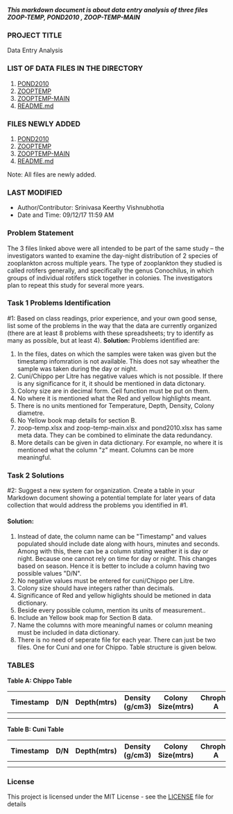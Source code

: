 ##### This markdown document is about data entry analysis of three files ZOOP-TEMP, POND2010 , ZOOP-TEMP-MAIN

### PROJECT TITLE
Data Entry Analysis

### LIST OF DATA FILES IN THE DIRECTORY
1. [POND2010](https://github.com/SriniVishnu/DataEntryAnalysis/blob/master/pond2010.xlsx)
2. [ZOOPTEMP](https://github.com/SriniVishnu/DataEntryAnalysis/blob/master/zoop%20-%20temp-main.xlsx)
3. [ZOOPTEMP-MAIN](https://github.com/SriniVishnu/DataEntryAnalysis/blob/master/zoop%20-%20temp.xlsx)
4. [README.md](https://github.com/SriniVishnu/DataEntryAnalysis/blob/master/README.md)

### FILES NEWLY ADDED
1. [POND2010](https://github.com/SriniVishnu/DataEntryAnalysis/blob/master/pond2010.xlsx)
2. [ZOOPTEMP](https://github.com/SriniVishnu/DataEntryAnalysis/blob/master/zoop%20-%20temp-main.xlsx)
3. [ZOOPTEMP-MAIN](https://github.com/SriniVishnu/DataEntryAnalysis/blob/master/zoop%20-%20temp.xlsx)
4. [README.md](https://github.com/SriniVishnu/DataEntryAnalysis/blob/master/README.md)   

Note: All files are newly added.

### LAST MODIFIED
* Author/Contributor: Srinivasa Keerthy Vishnubhotla  
* Date and Time: 09/12/17 11:59 AM

### Problem Statement
The 3 files linked above were all intended to be part of the same study – the investigators wanted to examine the day-night distribution of 2 species of zooplankton across multiple years. The type of zooplankton they studied is called rotifers generally, and specifically the genus Conochilus, in which groups of individual rotifers stick together in colonies. The investigators plan to repeat this study for several more years. 

### Task 1 Problems Identification
#1: Based on class readings, prior experience, and your own good sense, list some of the problems in the way that the data are currently organized (there are at least 8 problems with these spreadsheets; try to identify as many as possible, but at least 4).
**Solution:** 
Problems identified are:

1. In the files, dates on which the samples were taken was given but the timestamp infomration is not available. This does not say wheather the sample was taken during the day or night.
2. Cuni/Chippo per Litre has negative values which is not possible. If there is any significance for it, it should be mentioned in data dictonary.
3. Colony size are in decimal form. Ceil function must be put on them.
4. No where it is mentioned what the Red and yellow highlights meant.
5. There is no units mentioned for Temperature, Depth, Density, Colony diametre.
6. No Yellow book map details for section B.
7. zoop-temp.xlsx and zoop-temp-main.xlsx  and pond2010.xlsx has same meta data. They can be combined to eliminate the data redundancy.
8. More details can be given in data dictionary. For example, no where it is mentioned what the column "z" meant. Columns can be more meaningful.

### Task 2 Solutions
#2: Suggest a new system for organization. Create a table in your Markdown document showing a potential template for later years of data collection that would address the problems you identified in #1.
#### **Solution**:
1. Instead of date, the column name can be "Timestamp" and values populated should include date along with hours, minutes and seconds. Among with this, there can be a column stating weather it is day or night. Because one cannot rely on time for day or night. This changes based on season. Hence it is better to include a column having two possible values "D/N".
2. No negative values must be entered for cuni/Chippo per Litre.
3. Colony size should have integers rather than decimals. 
4. Significance of Red and yellow higlights  should be metioned in data dictionary.
5. Beside every possible column, mention its units of measurement..
7. Include an Yellow book map for Section B data.
8. Name the columns with more meaningful names or column meaning must be included in data dictionary.
9. There is no need of seperate file for each year. There can just be two files. One for Cuni and one for Chippo. Table structure is given below.

### TABLES

**Table A: Chippo Table** 

| Timestamp | D/N  | Depth(mtrs) | Density (g/cm3)     | Colony Size(mtrs) | Chrophyl A | Temp(celcius) | Station |
|----------:|------|-------------|---------------------|-------------------|------------|---------------|---------|
|           |      |             |                     |                   |            |               |         |
|           |      |             |                     |                   |            |               |         |

**Table B: Cuni Table**  

| Timestamp | D/N  | Depth(mtrs) | Density (g/cm3)     | Colony Size(mtrs) | Chrophyl A | Temp(celcius) | Station |
|----------:|------|-------------|---------------------|-------------------|------------|---------------|---------|
|           |      |             |                     |                   |            |               |         |
|           |      |             |                     |                   |            |               |         |

### License

This project is licensed under the MIT License - see the [LICENSE](https://github.com/SriniVishnu/DataEntryAnalysis/blob/master/LICENSE) file for details
